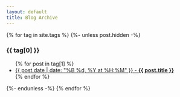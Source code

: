 ```yaml
---
layout: default
title: Blog Archive
---
```

{% for tag in site.tags %}
  {%- unless post.hidden -%}
    <h3>{{ tag[0] }}</h3>
    <ul>
      {% for post in tag[1] %}
        <li><a href="{{ post.url }}">{{ post.date | date: "%B %d, %Y at %H:%M" }} - <b>{{ post.title }}</b></a></li>
      {% endfor %}
    </ul>
  {%- endunless -%}
{% endfor %}

